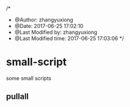 /*
 * @Author: zhangyuxiong 
 * @Date: 2017-06-25 17:02:10 
 * @Last Modified by: zhangyuxiong
 * @Last Modified time: 2017-06-25 17:03:06
 */
# small-script
some small scripts

## pullall